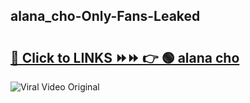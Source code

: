 
 ## alana_cho-Only-Fans-Leaked

# <h2><a href="https://clipsfans.com/alana_cho&ref=git">🔗 Click to LINKS ⏩⏩ 👉 🟢 alana cho </a></h2>

<a href="https://clipsfans.com/alana_cho&ref=git" rel="nofollow" data-target="animated-image.originalLink"><img src="https://i.ibb.co.com/xMMVF88/686577567.gif" alt="Viral Video Original" style="max-width: 100%; display: inline-block;" data-target="animated-image.originalImage"></a>
